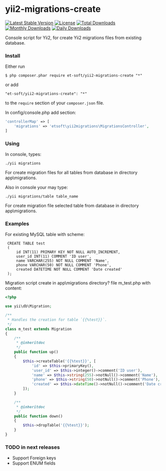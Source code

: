 # yii2-migrations-create

[![Latest Stable Version](https://poser.pugx.org/et-soft/yii2-migrations-create/v/stable)](https://packagist.org/packages/et-soft/yii2-migrations-create)
[![License](https://poser.pugx.org/et-soft/yii2-migrations-create/license)](https://packagist.org/packages/et-soft/yii2-migrations-create)
[![Total Downloads](https://poser.pugx.org/et-soft/yii2-migrations-create/downloads)](https://packagist.org/packages/et-soft/yii2-migrations-create)
[![Monthly Downloads](https://poser.pugx.org/et-soft/yii2-migrations-create/d/monthly)](https://packagist.org/packages/et-soft/yii2-migrations-create)
[![Daily Downloads](https://poser.pugx.org/et-soft/yii2-migrations-create/d/daily)](https://packagist.org/packages/et-soft/yii2-migrations-create)

Console script for Yii2, for create Yii2 migrations files from existing database.

### Install

Either run

```
$ php composer.phar require et-soft/yii2-migrations-create "*"
```

or add

```
"et-soft/yii2-migrations-create": "*"
```

to the ```require``` section of your `composer.json` file.

In config/console.php add section:

```php
'controllerMap' => [
    'migrations' => 'etsoft\yii2migrations\MigrationsController',
]
```

### Using

In console, types: 

```
./yii migrations
```

For create migration files for all tables from database in directory app\migrations.

Also in console your may type: 

```
./yii migrations/table table_name
```

For create migration file selected table from database in directory app\migrations.

### Examples

For existing MySQL table with scheme:
 
```
 CREATE TABLE test
 (
     id INT(11) PRIMARY KEY NOT NULL AUTO_INCREMENT,
     user_id INT(11) COMMENT 'ID user',
     name VARCHAR(255) NOT NULL COMMENT 'Name',
     phone VARCHAR(50) NOT NULL COMMENT 'Phone',
     created DATETIME NOT NULL COMMENT 'Date created'
 );
```

Migration script create in app\migrations directory? file m_test.php with content:

```php
<?php

use yii\db\Migration;

/**
 * Handles the creation for table `{{%test}}`.
 */
class m_test extends Migration
{
    /**
     * @inheritdoc
     */
    public function up()
    {
        $this->createTable('{{%test}}', [
            'id' => $this->primaryKey(),
            'user_id' => $this->integer()->comment('ID user'),
            'name' => $this->string(255)->notNull()->comment('Name'),
            'phone' => $this->string(50)->notNull()->comment('Phone'),
            'created' => $this->dateTime()->notNull()->comment('Date created'),
        ]);
    }

    /**
     * @inheritdoc
     */
    public function down()
    {
        $this->dropTable('{{%test}}');
    }
}
```

### TODO in next releases

- Support Foreign keys
- Support ENUM fields